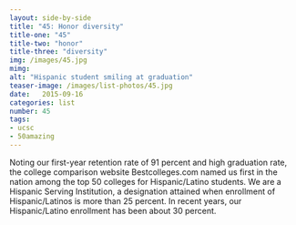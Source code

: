 ```yaml
---
layout: side-by-side
title: "45: Honor diversity"
title-one: "45"
title-two: "honor"
title-three: "diversity"
img: /images/45.jpg
mimg: 
alt: "Hispanic student smiling at graduation"
teaser-image: /images/list-photos/45.jpg
date:   2015-09-16
categories: list
number: 45
tags:
- ucsc
- 50amazing
---
```

Noting our first-year retention rate of 91 percent and high graduation rate, the college comparison website Bestcolleges.com named us first in the nation among the top 50 colleges for Hispanic/Latino students. We are a Hispanic Serving Institution, a designation attained when enrollment of Hispanic/Latinos is more than 25 percent. In recent years, our Hispanic/Latino enrollment has been about 30 percent.
